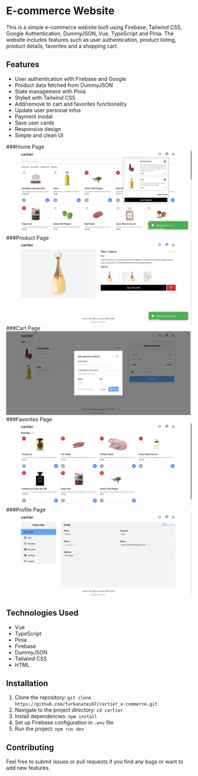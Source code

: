 # E-commerce Website

This is a simple e-commerce website built using Firebase, Tailwind CSS, Google Authentication, DummyJSON, Vue, TypeScript and Pinia. The website includes features such as user authentication, product listing, product details, favorites and a shopping cart.

## Features

- User authentication with Firebase and Google
- Product data fetched from DummyJSON
- State management with Pinia
- Styled with Tailwind CSS
- Add/remove to cart and favorites functionality
- Update user personal infos
- Payment modal
- Save user cards
- Responsive design
- Simple and clean UI

###Home Page
![HomePage](/src/images/homepage.png)
###Product Page
![Product](/src/images/product.png)
###Cart Page
![Cart](/src/images/cart.png)
###Favorites Page
![Favorites](/src/images/favorites.png)
###Profile Page
![Profile](/src/images/profile.png)

## Technologies Used

- Vue
- TypeScript
- Pinia
- Firebase
- DummyJSON
- Tailwind CSS
- HTML

## Installation

1. Clone the repository: `git clone https://github.com/furkanates07/cartier_e-commerce.git`
2. Navigate to the project directory: `cd cartier`
3. Install dependencies: `npm install`
4. Set up Firebase configuration in `.env` file
5. Run the project: `npm run dev`

## Contributing

Feel free to submit issues or pull requests if you find any bugs or want to add new features.
